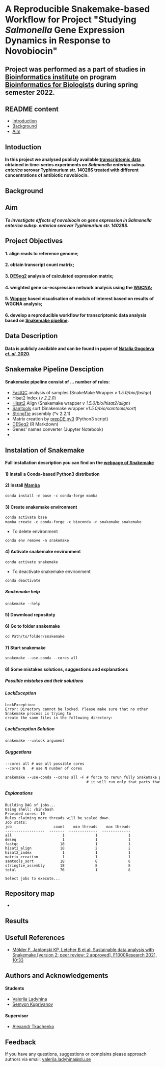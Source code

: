 # A Reproducible Snakemake-based Workflow for Project "Studying _Salmonella_ Gene Expression Dynamics in Response to Novobiocin"
## Project was performed as a part of studies in [Bioinformatics institute](https://bioinf.me/en) on program [Bioinformatics for Biologists](https://bioinf.me/en/education#!/tab/40660730-1) during spring semester 2022.
## README content
* [Introduction](##Introduction)
* [Background](##Background)
* [Aim](#AIM)
## Intoduction

#### In this project we analysed publicly available [transcriptomic data](https://www.sciencedirect.com/science/article/pii/S2352340920301918#sec1)  obtained in time-series experiments on **_Salmonella enterica_ subsp. _enterica_ serovar Typhimurium str. 14028S** treated with different concentrations of antibiotic **novobiocin**.

## Background

## Aim
#### _To investigate effects of novobiocin on gene expression in **_Salmonella enterica_ subsp. _enterica_ serovar Typhimurium str. 14028S**._

## Project Objectives
#### 1. align reads to reference genome;
#### 2. obtain transcript count matrix;
#### 3. [DESeq2](https://bioconductor.org/packages/release/bioc/html/DESeq2.html) analysis of calculated expression matrix;
#### 4. weighted gene co-ecspression network analysis using the [WGCNA](https://horvath.genetics.ucla.edu/html/CoexpressionNetwork/Rpackages/WGCNA/); 
#### 5. [Wopper](https://wopper.ba.itb.cnr.it) based visualisation of moduls of interest based on results of WGCNA analysis;
#### 6. develop a reproducible workflow for transcriptomic data analysis based on [Snakemake pipeline](https://snakemake.readthedocs.io/en/stable/).

## Data Description
#### Data is publicly available and can be found in paper of [Natalia Gogoleva _et. al_, 2020](). 

## Snakemake Pipeline Desciption
#### Snakemake pipeline consist of ... number of rules:
* [FastQC](https://www.bioinformatics.babraham.ac.uk/projects/fastqc/) analysis of samples (SnakeMake Wrapper *v 1.5.0/bio/fastqc*)
* [Hisat2](http://daehwankimlab.github.io/hisat2/) Index (*v 2.2.0*)
* [Hisat2](http://daehwankimlab.github.io/hisat2/) Align (Snakemake wrapper *v 1.5.0/bio/hisat2/align*)
* [Samtools](http://daehwankimlab.github.io/hisat2/) sort (Snakemake wrapper *v1.5.0/bio/samtools/sort*)
* [StringTie](https://ccb.jhu.edu/software/stringtie/) assembly (*v 2.2.1)
* Matrix creation by [prepDE.py3](https://ccb.jhu.edu/software/stringtie/dl/prepDE.py3) (Python3 script)
* [DESeq2](https://bioconductor.org/packages/release/bioc/html/DESeq2.html) (R Markdown)
* Genes' names converter (Jupyter Notebook)
* 

## Instalation of Snakemake
#### Full installation description you can find on the [webpage of Snakemake](https://snakemake.readthedocs.io/en/stable/getting_started/installation.html)
#### 1) Install a Conda-based Python3 distribution
#### 2) Install [Mamba](https://github.com/mamba-org/mamba)
```markdown
conda install -n base -c conda-forge mamba
```
#### 3) Create snakemake environment
```markdown
conda activate base
mamba create -c conda-forge -c bioconda -n snakemake snakemake
```
- To delete environment
```markdown
conda env remove -n snakemake
```
#### 4) Activate snakemake environment
```markdown
conda activate snakemake
```
- To deactivate snakemake environment
```markdown
conda deactivate
```
##### Snakemake help
```markdown
snakemake --help
```
#### 5) Dowmload repositoty

#### 6) Go to folder snakemake
```markdown
cd Path/to/folder/snakemake
```
#### 7) Start snakemake 
```markdown
snakemake --use-conda --cores all
```
#### 8) Some mistakes solutions, suggestions and explanations
##### Possible mistakes and their solutions
##### LockException
```
LockException:
Error: Directory cannot be locked. Please make sure that no other Snakemake process is trying to 
create the same files in the following directory:
```
##### LockException Solution
```markdown
snakemake --unlock argument
```
##### Suggestions
```markdown
--cores all # use all possible cores
--cores N   # use N number of cores
```
```markdown
snakemake --use-conda --cores all -F # force to rerun fully Snakemake pipeline, otherwise 
                                     # it will run only that parts that did not run before
```
##### Explanations
```
Building DAG of jobs...
Using shell: /bin/bash
Provided cores: 10
Rules claiming more threads will be scaled down.
Job stats:
job                   count    min threads    max threads
------------------  -------  -------------  -------------
all                       1              1              1
deseq                     1              1              1
fastqc                   18              1              1
hisat2_align             18              2              2
hisat2_index              1              1              1
matrix_creation           1              1              1
samtools_sort            18              8              8
stringtie_assembly       18              8              8
total                    76              1              8

Select jobs to execute...

```
## Repository map
* 
## Results

## Usefull References
*  [Mölder F, Jablonski KP, Letcher B et al. Sustainable data analysis with Snakemake [version 2; peer review: 2 approved]. F1000Research 2021, 10:33](https://doi.org/10.12688/f1000research.29032.2)

## Authors and Acknowledgements
#### Students
* [Valeriia Ladyhina](https://github.com/ValeriiaLadyhina)
* [Semyon Kupriyanov](https://github.com/immbiochem)
#### Supervisor
* [Alexandr Tkachenko](https://github.com/castrofiber)

## Feedback
If you have any questions, suggestions or complains please approach authors via email: [valeriia.ladyhina@slu.se](https://internt.slu.se/cv-originalen/valeriia-ladyhina/)